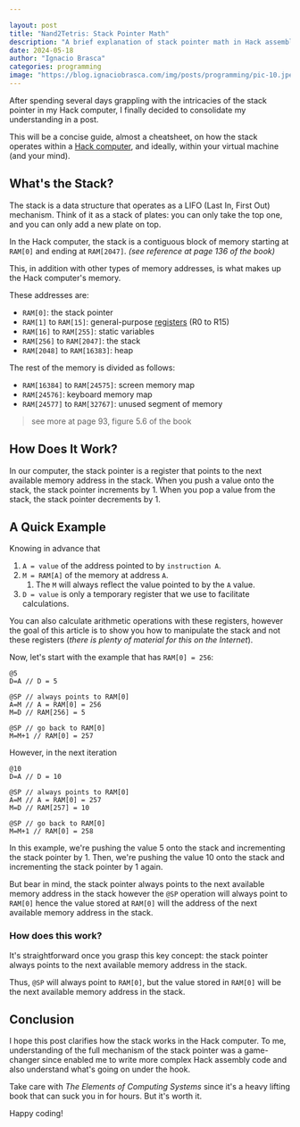 ```yaml
---

layout: post  
title: "Nand2Tetris: Stack Pointer Math"
description: "A brief explanation of stack pointer math in Hack assembly."
date: 2024-05-18  
author: "Ignacio Brasca"  
categories: programming  
image: "https://blog.ignaciobrasca.com/img/posts/programming/pic-10.jpeg"  
---
```


After spending several days grappling with the intricacies of the stack pointer in my Hack computer, I finally decided to consolidate my understanding in a post.

This will be a concise guide, almost a cheatsheet, on how the stack operates within a [Hack computer](https://en.wikipedia.org/wiki/Hack_computer), and ideally, within your virtual machine (and your mind).

## What's the Stack?

The stack is a data structure that operates as a LIFO (Last In, First Out) mechanism. Think of it as a stack of plates: you can only take the top one, and you can only add a new plate on top.

In the Hack computer, the stack is a contiguous block of memory starting at ``RAM[0]`` and ending at ``RAM[2047]``. *(see reference at page 136 of the book)*

This, in addition with other types of memory addresses, is what makes up the Hack computer's memory.

These addresses are:

- ``RAM[0]``: the stack pointer
- ``RAM[1]`` to ``RAM[15]``: general-purpose [registers](https://en.wikipedia.org/wiki/Processor_register) (R0 to R15)
- ``RAM[16]`` to ``RAM[255]``: static variables
- ``RAM[256]`` to ``RAM[2047]``: the stack
- ``RAM[2048]`` to ``RAM[16383]``: heap

The rest of the memory is divided as follows:
- ``RAM[16384]`` to ``RAM[24575]``: screen memory map
- ``RAM[24576]``: keyboard memory map
- ``RAM[24577]`` to ``RAM[32767]``: unused segment of memory

> see more at page 93, figure 5.6 of the book

## How Does It Work?

In our computer, the stack pointer is a register that points to the next available memory address in the stack. When you push a value onto the stack, the stack pointer increments by 1. When you pop a value from the stack, the stack pointer decrements by 1.

## A Quick Example

Knowing in advance that

1. `A = value` of the address pointed to by `instruction A`.
2. `M = RAM[A]` of the memory at address `A`.
   1. The `M` will always reflect the value pointed to by the `A` value.
3. `D = value` is only a temporary register that we use to facilitate calculations.

You can also calculate arithmetic operations with these registers, however the goal of this article is to show you how to manipulate the stack and not these registers (*there is plenty of material for this on the Internet*).

Now, let's start with the example that has ``RAM[0] = 256``:

```hack
@5
D=A // D = 5

@SP // always points to RAM[0]
A=M // A = RAM[0] = 256
M=D // RAM[256] = 5

@SP // go back to RAM[0]
M=M+1 // RAM[0] = 257
```

However, in the next iteration

```hack
@10
D=A // D = 10

@SP // always points to RAM[0]
A=M // A = RAM[0] = 257
M=D // RAM[257] = 10

@SP // go back to RAM[0]
M=M+1 // RAM[0] = 258
```

In this example, we're pushing the value 5 onto the stack and incrementing the stack pointer by 1. Then, we're pushing the value 10 onto the stack and incrementing the stack pointer by 1 again.

But bear in mind, the stack pointer always points to the next available memory address in the stack however the ``@SP`` operation will always point to ``RAM[0]`` hence the value stored at ``RAM[0]`` will the address of the next available memory address in the stack.

### How does this work?

It's straightforward once you grasp this key concept: the stack pointer always points to the next available memory address in the stack. 

Thus, ``@SP`` will always point to ``RAM[0]``, but the value stored in ``RAM[0]`` will be the next available memory address in the stack.

## Conclusion

I hope this post clarifies how the stack works in the Hack computer. To me, understanding of the full mechanism of the stack pointer was a game-changer since enabled me to write more complex Hack assembly code and also understand what's going on under the hook.

Take care with *The Elements of Computing Systems* since it's a heavy lifting book that can suck you in for hours. But it's worth it.

Happy coding!

